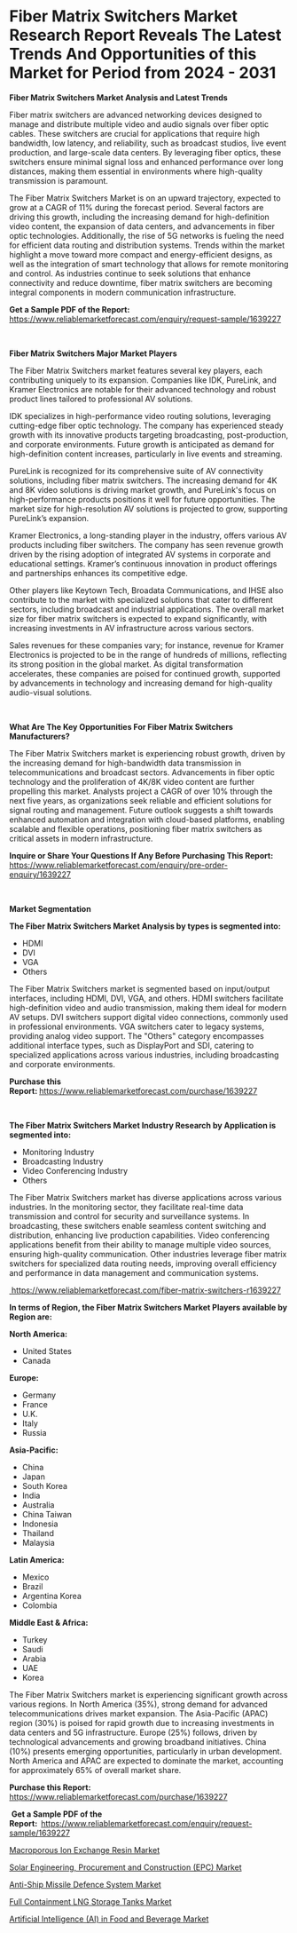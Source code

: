 <p><h1>Fiber Matrix Switchers Market Research Report Reveals The Latest Trends And Opportunities of this Market for Period from 2024 - 2031</h1></p><p><strong>Fiber Matrix Switchers Market Analysis and Latest Trends</strong></p>
<p><p>Fiber matrix switchers are advanced networking devices designed to manage and distribute multiple video and audio signals over fiber optic cables. These switchers are crucial for applications that require high bandwidth, low latency, and reliability, such as broadcast studios, live event production, and large-scale data centers. By leveraging fiber optics, these switchers ensure minimal signal loss and enhanced performance over long distances, making them essential in environments where high-quality transmission is paramount.</p><p>The Fiber Matrix Switchers Market is on an upward trajectory, expected to grow at a CAGR of 11% during the forecast period. Several factors are driving this growth, including the increasing demand for high-definition video content, the expansion of data centers, and advancements in fiber optic technologies. Additionally, the rise of 5G networks is fueling the need for efficient data routing and distribution systems. Trends within the market highlight a move toward more compact and energy-efficient designs, as well as the integration of smart technology that allows for remote monitoring and control. As industries continue to seek solutions that enhance connectivity and reduce downtime, fiber matrix switchers are becoming integral components in modern communication infrastructure.</p></p>
<p><strong>Get a Sample PDF of the Report:&nbsp;</strong> <a href="https://www.reliablemarketforecast.com/enquiry/request-sample/1639227?utm_campaign=1169&utm_medium=2&utm_source=Github&utm_content=ia&utm_term=07122024&utm_id=fiber-matrix-switchers">https://www.reliablemarketforecast.com/enquiry/request-sample/1639227</a></p>
<p>&nbsp;</p>
<p><strong>Fiber Matrix Switchers Major Market Players</strong></p>
<p><p>The Fiber Matrix Switchers market features several key players, each contributing uniquely to its expansion. Companies like IDK, PureLink, and Kramer Electronics are notable for their advanced technology and robust product lines tailored to professional AV solutions.</p><p>IDK specializes in high-performance video routing solutions, leveraging cutting-edge fiber optic technology. The company has experienced steady growth with its innovative products targeting broadcasting, post-production, and corporate environments. Future growth is anticipated as demand for high-definition content increases, particularly in live events and streaming.</p><p>PureLink is recognized for its comprehensive suite of AV connectivity solutions, including fiber matrix switchers. The increasing demand for 4K and 8K video solutions is driving market growth, and PureLink's focus on high-performance products positions it well for future opportunities. The market size for high-resolution AV solutions is projected to grow, supporting PureLink’s expansion.</p><p>Kramer Electronics, a long-standing player in the industry, offers various AV products including fiber switchers. The company has seen revenue growth driven by the rising adoption of integrated AV systems in corporate and educational settings. Kramer’s continuous innovation in product offerings and partnerships enhances its competitive edge.</p><p>Other players like Keytown Tech, Broadata Communications, and IHSE also contribute to the market with specialized solutions that cater to different sectors, including broadcast and industrial applications. The overall market size for fiber matrix switchers is expected to expand significantly, with increasing investments in AV infrastructure across various sectors.</p><p>Sales revenues for these companies vary; for instance, revenue for Kramer Electronics is projected to be in the range of hundreds of millions, reflecting its strong position in the global market. As digital transformation accelerates, these companies are poised for continued growth, supported by advancements in technology and increasing demand for high-quality audio-visual solutions.</p></p>
<p>&nbsp;</p>
<p><strong>What Are The Key Opportunities For Fiber Matrix Switchers Manufacturers?</strong></p>
<p><p>The Fiber Matrix Switchers market is experiencing robust growth, driven by the increasing demand for high-bandwidth data transmission in telecommunications and broadcast sectors. Advancements in fiber optic technology and the proliferation of 4K/8K video content are further propelling this market. Analysts project a CAGR of over 10% through the next five years, as organizations seek reliable and efficient solutions for signal routing and management. Future outlook suggests a shift towards enhanced automation and integration with cloud-based platforms, enabling scalable and flexible operations, positioning fiber matrix switchers as critical assets in modern infrastructure.</p></p>
<p><strong>Inquire or Share Your Questions If Any Before Purchasing This Report:</strong> <a href="https://www.reliablemarketforecast.com/enquiry/pre-order-enquiry/1639227?utm_campaign=1169&utm_medium=2&utm_source=Github&utm_content=ia&utm_term=07122024&utm_id=fiber-matrix-switchers">https://www.reliablemarketforecast.com/enquiry/pre-order-enquiry/1639227</a></p>
<p>&nbsp;</p>
<p><strong>Market Segmentation</strong></p>
<p><strong>The Fiber Matrix Switchers Market Analysis by types is segmented into:</strong></p>
<p><ul><li>HDMI</li><li>DVI</li><li>VGA</li><li>Others</li></ul></p>
<p><p>The Fiber Matrix Switchers market is segmented based on input/output interfaces, including HDMI, DVI, VGA, and others. HDMI switchers facilitate high-definition video and audio transmission, making them ideal for modern AV setups. DVI switchers support digital video connections, commonly used in professional environments. VGA switchers cater to legacy systems, providing analog video support. The "Others" category encompasses additional interface types, such as DisplayPort and SDI, catering to specialized applications across various industries, including broadcasting and corporate environments.</p></p>
<p><strong>Purchase this Report:&nbsp;</strong><a href="https://www.reliablemarketforecast.com/purchase/1639227?utm_campaign=1169&utm_medium=2&utm_source=Github&utm_content=ia&utm_term=07122024&utm_id=fiber-matrix-switchers">https://www.reliablemarketforecast.com/purchase/1639227</a></p>
<p>&nbsp;</p>
<p><strong>The Fiber Matrix Switchers Market Industry Research by Application is segmented into:</strong></p>
<p><ul><li>Monitoring Industry</li><li>Broadcasting Industry</li><li>Video Conferencing Industry</li><li>Others</li></ul></p>
<p><p>The Fiber Matrix Switchers market has diverse applications across various industries. In the monitoring sector, they facilitate real-time data transmission and control for security and surveillance systems. In broadcasting, these switchers enable seamless content switching and distribution, enhancing live production capabilities. Video conferencing applications benefit from their ability to manage multiple video sources, ensuring high-quality communication. Other industries leverage fiber matrix switchers for specialized data routing needs, improving overall efficiency and performance in data management and communication systems.</p></p>
<p><a href="https://www.reliablemarketforecast.com/fiber-matrix-switchers-r1639227?utm_campaign=1169&utm_medium=2&utm_source=Github&utm_content=ia&utm_term=07122024&utm_id=fiber-matrix-switchers">&nbsp;https://www.reliablemarketforecast.com/fiber-matrix-switchers-r1639227</a></p>
<p><strong>In terms of Region, the Fiber Matrix Switchers Market Players available by Region are:</strong></p>
<p>
    <p> <strong> North America: </strong>
        <ul>
            <li>United States</li>
            <li>Canada</li>
        </ul>
        </p> 
    <p> <strong> Europe: </strong>
        <ul>
            <li>Germany</li>
            <li>France</li>
            <li>U.K.</li>
            <li>Italy</li>
            <li>Russia</li>
        </ul>
        </p> 
    <p> <strong> Asia-Pacific: </strong>
        <ul>
            <li>China</li>
            <li>Japan</li>
            <li>South Korea</li>
            <li>India</li>
            <li>Australia</li>
            <li>China Taiwan</li>
            <li>Indonesia</li>
            <li>Thailand</li>
            <li>Malaysia</li>
        </ul>
        </p> 
    <p> <strong> Latin America: </strong>
        <ul>
            <li>Mexico</li>
            <li>Brazil</li>
            <li>Argentina Korea</li>
            <li>Colombia</li>
        </ul>
        </p> 
    <p> <strong> Middle East & Africa: </strong>
        <ul>
            <li>Turkey</li>
            <li>Saudi</li>
            <li>Arabia</li>
            <li>UAE</li>
            <li>Korea</li>
        </ul>
    </p>
    </p>
<p><p>The Fiber Matrix Switchers market is experiencing significant growth across various regions. In North America (35%), strong demand for advanced telecommunications drives market expansion. The Asia-Pacific (APAC) region (30%) is poised for rapid growth due to increasing investments in data centers and 5G infrastructure. Europe (25%) follows, driven by technological advancements and growing broadband initiatives. China (10%) presents emerging opportunities, particularly in urban development. North America and APAC are expected to dominate the market, accounting for approximately 65% of overall market share.</p></p>
<p><strong>Purchase this Report: </strong><a href="https://www.reliablemarketforecast.com/purchase/1639227?utm_campaign=1169&utm_medium=2&utm_source=Github&utm_content=ia&utm_term=07122024&utm_id=fiber-matrix-switchers">https://www.reliablemarketforecast.com/purchase/1639227</a></p>
<p>&nbsp;<strong>Get a Sample PDF of the Report:&nbsp;&nbsp;</strong><a href="https://www.reliablemarketforecast.com/enquiry/request-sample/1639227?utm_campaign=1169&utm_medium=2&utm_source=Github&utm_content=ia&utm_term=07122024&utm_id=fiber-matrix-switchers">https://www.reliablemarketforecast.com/enquiry/request-sample/1639227</a></p>
<p><strong></strong></p>
<p><p><a href="https://issuu.com/reportprime-2/docs/macroporous-ion-exchange-resin-market-size-2030.pp?utm_campaign=1169&utm_medium=2&utm_source=Github&utm_content=ia&utm_term=07122024&utm_id=fiber-matrix-switchers">Macroporous Ion Exchange Resin Market</a></p><p><a href="https://github.com/pizolina/Market-Research-Report-List-6/blob/main/solar-engineering-procurement-and-construction-epc-market.md?utm_campaign=1169&utm_medium=2&utm_source=Github&utm_content=ia&utm_term=07122024&utm_id=fiber-matrix-switchers">Solar Engineering, Procurement and Construction (EPC) Market</a></p><p><a href="https://www.linkedin.com/pulse/broad-overview-anti-ship-missile-defence-system-market-owpwc?utm_campaign=1169&utm_medium=2&utm_source=Github&utm_content=ia&utm_term=07122024&utm_id=fiber-matrix-switchers">Anti-Ship Missile Defence System Market</a></p><p><a href="https://issuu.com/reportprime-2/docs/full-containment-lng-storage-tanks-market-size-203?utm_campaign=1169&utm_medium=2&utm_source=Github&utm_content=ia&utm_term=07122024&utm_id=fiber-matrix-switchers">Full Containment LNG Storage Tanks Market</a></p><p><a href="https://www.linkedin.com/pulse/revenue-market-growth-projections-artificial-intelligence-dfhjc?utm_campaign=1169&utm_medium=2&utm_source=Github&utm_content=ia&utm_term=07122024&utm_id=fiber-matrix-switchers">Artificial Intelligence (AI) in Food and Beverage Market</a></p></p>